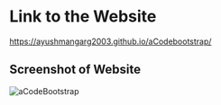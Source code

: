 # Link to the Website
https://ayushmangarg2003.github.io/aCodebootstrap/

## Screenshot of Website
![aCodeBootstrap](https://user-images.githubusercontent.com/105537793/212303717-0222f4d3-b7d6-4ca5-b116-7fffeaedd0a2.png)
